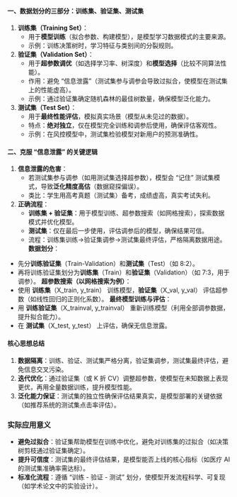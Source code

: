#### 一、数据划分的三部分：训练集、验证集、测试集
1. **训练集（Training Set）**：
    - 用于**模型训练**（拟合参数、构建模型），是模型学习数据模式的主要来源。
    - 示例：训练决策树时，学习特征与类别间的分裂规则。
2. **验证集（Validation Set）**：
    - 用于**超参数调优**（如选择学习率、树深度）和**模型选择**（比较不同算法性能）。
    - 作用：避免 “信息泄露”（测试集参与调参会导致过拟合，使模型在测试集上的性能虚高）。
    - 示例：通过验证集确定随机森林的最佳树数量，确保模型泛化能力。
3. **测试集（Test Set）**：
    - 用于**最终性能评估**，模拟真实场景（模型从未见过的数据）。
    - 特点：**绝对独立**，仅在模型完全训练和调参后使用，确保评估客观性。
    - 示例：在风控模型中，测试集检验模型对新用户的预测准确性。

#### 二、克服 “信息泄露” 的关键逻辑
1. **信息泄露的危害**：
    - 若测试集参与调参（如用测试集选择超参数），模型会 “记住” 测试集模式，导致**泛化精度高估**（数据窥探偏误）。
    - 类比：学生用高考真题（测试集）备考，成绩虚高，真实考试失利。
2. **正确流程**：
    - **训练集 + 验证集**：用于模型训练、超参数搜索（如网格搜索），探索数据模式并优化模型。
    - **测试集**：仅在最后一步使用，评估调参后的模型，确保结果可信。
    - 流程：训练集训练→验证集调参→测试集最终评估，严格隔离数据用途。
**数据划分**：
- 先分**训练验证集**（Train-Validation）和**测试集**（Test）（如 8:2）。
- 再将训练验证集划分为**训练集**（Train）和**验证集**（Validation）（如 7:3，用于调参）。
**超参数搜索（以网格搜索为例）**：
- 使用 **训练集**（X_train, y_train） 训练模型，**验证集**（X_val, y_val） 评估超参数（如线性回归的正则化系数）。
**最终模型训练与评估**：
- 用 **训练验证集**（X_trainval, y_trainval） 重新训练模型（利用全部调参数据，提升拟合能力）。
- 在 **测试集**（X_test, y_test） 上评估，确保无信息泄露。
#### 核心思想总结
1. **数据隔离**：训练、验证、测试集严格分离，验证集调参，测试集最终评估，避免信息交叉污染。
2. **迭代优化**：通过验证集（或 K 折 CV）调整超参数，使模型在未知数据上表现更优，再用全量数据训练，提升模型性能。
3. **泛化能力保证**：测试集的独立性确保评估结果真实，是模型部署的关键依据（如推荐系统的测试集点击率评估）。
### 实际应用意义
- **避免过拟合**：验证集帮助模型在训练中优化，避免对训练集的过拟合（如决策树剪枝通过验证集确定）。
- **提升可信度**：测试集的最终评估结果，是模型能否上线的核心指标（如医疗 AI 的测试集准确率需达标）。
- **标准化流程**：遵循 “训练 - 验证 - 测试” 划分，使模型开发流程科学、可复现（如学术论文中的实验设计）。